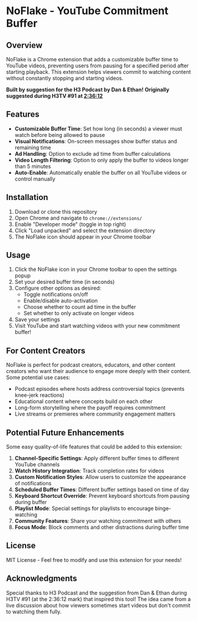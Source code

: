 # NoFlake - YouTube Commitment Buffer

## Overview
NoFlake is a Chrome extension that adds a customizable buffer time to YouTube videos, preventing users from pausing for a specified period after starting playback. This extension helps viewers commit to watching content without constantly stopping and starting videos.

**Built by suggestion for the H3 Podcast by Dan & Ethan!**
**Originally suggested during H3TV #91 at [2:36:12](https://www.youtube.com/live/WZbGjnOT9Mc?si=JlHkEky9G5mFbpMQ&t=9372)**

## Features
- **Customizable Buffer Time**: Set how long (in seconds) a viewer must watch before being allowed to pause
- **Visual Notifications**: On-screen messages show buffer status and remaining time
- **Ad Handling**: Option to exclude ad time from buffer calculations
- **Video Length Filtering**: Option to only apply the buffer to videos longer than 5 minutes
- **Auto-Enable**: Automatically enable the buffer on all YouTube videos or control manually

## Installation
1. Download or clone this repository
2. Open Chrome and navigate to `chrome://extensions/`
3. Enable "Developer mode" (toggle in top right)
4. Click "Load unpacked" and select the extension directory
5. The NoFlake icon should appear in your Chrome toolbar

## Usage
1. Click the NoFlake icon in your Chrome toolbar to open the settings popup
2. Set your desired buffer time (in seconds)
3. Configure other options as desired:
   - Toggle notifications on/off
   - Enable/disable auto-activation
   - Choose whether to count ad time in the buffer
   - Set whether to only activate on longer videos
4. Save your settings
5. Visit YouTube and start watching videos with your new commitment buffer!

## For Content Creators
NoFlake is perfect for podcast creators, educators, and other content creators who want their audience to engage more deeply with their content. Some potential use cases:

- Podcast episodes where hosts address controversial topics (prevents knee-jerk reactions)
- Educational content where concepts build on each other
- Long-form storytelling where the payoff requires commitment
- Live streams or premieres where community engagement matters

## Potential Future Enhancements
Some easy quality-of-life features that could be added to this extension:

1. **Channel-Specific Settings**: Apply different buffer times to different YouTube channels
2. **Watch History Integration**: Track completion rates for videos
3. **Custom Notification Styles**: Allow users to customize the appearance of notifications
4. **Scheduled Buffer Times**: Different buffer settings based on time of day
5. **Keyboard Shortcut Override**: Prevent keyboard shortcuts from pausing during buffer
6. **Playlist Mode**: Special settings for playlists to encourage binge-watching
7. **Community Features**: Share your watching commitment with others
8. **Focus Mode**: Block comments and other distractions during buffer time

## License
MIT License - Feel free to modify and use this extension for your needs!

## Acknowledgments
Special thanks to H3 Podcast and the suggestion from Dan & Ethan during H3TV #91 (at the 2:36:12 mark) that inspired this tool! The idea came from a live discussion about how viewers sometimes start videos but don't commit to watching them fully.